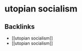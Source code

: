 # utopian socialism



<a id="orgbd6cf5c"></a>

## Backlinks

-   [[utopian socialism]]
-   [[utopian socialism]]
